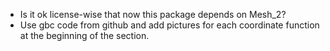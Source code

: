 * Is it ok license-wise that now this package depends on Mesh_2?
* Use gbc code from github and add pictures for each coordinate function at the beginning of the section.
